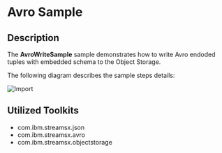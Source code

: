 # Avro Sample

## Description
The **AvroWriteSample** sample demonstrates how to write 
Avro endoded tuples with embedded schema to the Object Storage.

The following diagram describes the sample steps details:

![Import](/streamsx.objectstorage/com.ibm.streamsx.objectstorage/doc/images/doc/images/AvroWriteSamples.png)

## Utilized Toolkits
 - com.ibm.streamsx.json
 - com.ibm.streamsx.avro
 - com.ibm.streamsx.objectstorage